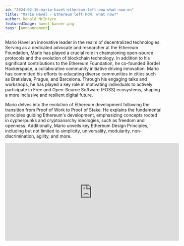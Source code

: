 ```yaml
---
id: "2024-02-16-mario-havel-ethereum-left-pow-what-now-en"
title: "Mario Havel - Ethereum left PoW, what now?"
author: Donald McIntyre
featuredImage: havel-banner.png
tags: [Announcement]
---
```


Mario Havel an innovative leader in the realm of decentralized technologies. Serving as a dedicated advocate and researcher at the Ethereum Foundation, Mario has played a crucial role in championing open-source protocols and the evolution of blockchain technology. In addition to his significant contributions to the Ethereum Foundation, he co-founded Bordel Hackerspace, a collaborative community initiative driving innovation. Mario has committed his efforts to educating diverse communities in cities such as Bratislava, Prague, and Barcelona. Through his engaging talks and workshops, he has played a key role in motivating individuals to actively participate in Free and Open-Source Software (FOSS) ecosystems, shaping a more inclusive and resilient digital future.

Mario delves into the evolution of Ethereum development following the transition from Proof of Work to Proof of Stake. He explains the fundamental principles guiding Ethereum's development, emphasizing concepts rooted in cypherpunks and cryptoanarchy ideologies, such as freedom and openness. Additionally, Mario unveils key Ethereum Design Principles, including but not limited to simplicity, universality, modularity, non-discrimination, agility, and more. 

<iframe width="560" height="315" src="https://www.youtube.com/embed/vZDP06i7ifw?si=EDt7yDYuaI6xizDx" title="YouTube video player" frameborder="0" allow="accelerometer; autoplay; clipboard-write; encrypted-media; gyroscope; picture-in-picture; web-share" allowfullscreen></iframe>
